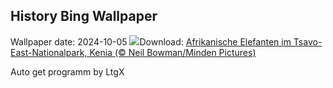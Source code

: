 ## History Bing Wallpaper
Wallpaper date: 2024-10-05
![](https://www.bing.com/th?id=OHR.ElephantTeacher_DE-DE8807070034_UHD.jpg&w=1000)Download: [Afrikanische Elefanten im Tsavo-East-Nationalpark, Kenia (© Neil Bowman/Minden Pictures)](https://www.bing.com/th?id=OHR.ElephantTeacher_DE-DE8807070034_UHD.jpg)

Auto get programm by LtgX
